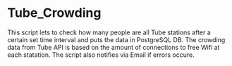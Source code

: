 # Tube_Crowding
This script lets to check how many people are all Tube stations after a certain set time interval and puts the data in PostgreSQL DB. The crowding data from Tube API is based on the amount of connections to free Wifi at each statation. The script also notifies via Email if errors occure. 
